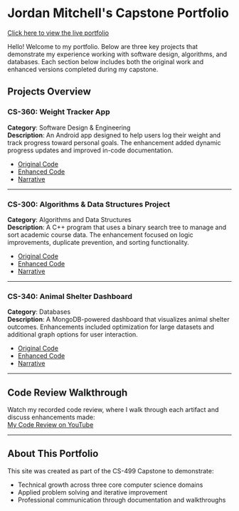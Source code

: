 # Jordan Mitchell's Capstone Portfolio

[Click here to view the live portfolio](https://jordan-mitche11.github.io/CS-499_Capstone/)

Hello! Welcome to my portfolio. Below are three key projects that demonstrate my experience working with software design, algorithms, and databases. Each section below includes both the original work and enhanced versions completed during my capstone.

## Projects Overview

### CS-360: Weight Tracker App
**Category**: Software Design & Engineering  
**Description**: An Android app designed to help users log their weight and track progress toward personal goals. The enhancement added dynamic progress updates and improved in-code documentation.

- [Original Code](./cs360/CS-360%20Weight%20Tracker%20App/CS360%20Project%20Weight%20Tracker%20ORIGINAL.zip)
- [Enhanced Code](./cs360/CS-360%20Weight%20Tracker%20App/CS499%20ENHANCED%20CS360%20Project%202%20Weight%20Tracker.zip)
- [Narrative](./cs360/CS-360%20Weight%20Tracker%20App/CS%20499%20Milestone%202%20Narrative.pdf)


---

### CS-300: Algorithms & Data Structures Project  
**Category**: Algorithms and Data Structures  
**Description**: A C++ program that uses a binary search tree to manage and sort academic course data. The enhancement focused on logic improvements, duplicate prevention, and sorting functionality.

- [Original Code](./cs300/CS-300%20Algorithms%20&%20Data%20Stuctures%20Project/CS-300%20Final%20Project%20ORIGINAL.zip)
- [Enhanced Code](./cs300/CS-300%20Algorithms%20&%20Data%20Stuctures%20Project/CS499%20Milestone%203%20Code%20Enhancement.zip)
- [Narrative](./cs300/CS-300%20Algorithms%20&%20Data%20Stuctures%20Project/CS499%20Milestone%203%20Narrative.pdf)
  
---

### CS-340: Animal Shelter Dashboard  
**Category**: Databases  
**Description**: A MongoDB-powered dashboard that visualizes animal shelter outcomes. Enhancements included optimization for large datasets and additional graph options for user interaction.

- [Original Code](./cs340/CS-340%20Animal%20Shelter%20Dashboard/CS340%20Project%20Two%20ORIGINAL.zip)
- [Enhanced Code](./cs340/CS-340%20Animal%20Shelter%20Dashboard/CS499%20Module%205%20Milestone%20Four.zip)
- [Narrative](./cs340/CS-340%20Animal%20Shelter%20Dashboard/CS499%20Milestone%20Four%20Narrative.pdf)

---

## Code Review Walkthrough

Watch my recorded code review, where I walk through each artifact and discuss enhancements made:  
[ My Code Review on YouTube](https://www.youtube.com/watch?v=vbN04UZhdHo)

---

## About This Portfolio

This site was created as part of the CS-499 Capstone to demonstrate:
- Technical growth across three core computer science domains
- Applied problem solving and iterative improvement
- Professional communication through documentation and walkthroughs
